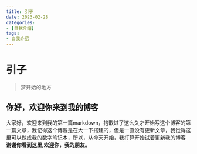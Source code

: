 ```yaml
---
title: 引子
date: 2023-02-28
categories:
- [自我介绍]
tags:
- 自我介绍
---
```

# 引子
>梦开始的地方
## 你好，欢迎你来到我的博客
大家好，欢迎来到我的第一篇markdown，抱歉过了这么久才开始写这个博客的第一篇文章，我记得这个博客是在大一下搭建的，但是一直没有更新文章，我觉得这里可以做成我的数字笔记本，所以，从今天开始，我打算开始试着更新我的博客
**谢谢你看到这里,欢迎你，我的朋友。**

